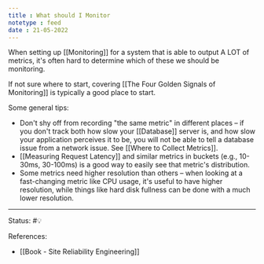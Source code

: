 ```yaml
---
title : What should I Monitor
notetype : feed
date : 21-05-2022
---
```


When setting up [[Monitoring]] for a system that is able to output A LOT of metrics, it's often hard to determine which of these we should be monitoring.

If not sure where to start, covering [[The Four Golden Signals of Monitoring]] is typically a good place to start.

Some general tips:
- Don't shy off from recording "the same metric" in different places – if you don't track both how slow your [[Database]] server is, and how slow your application perceives it to be, you will not be able to tell a database issue from a network issue. See [[Where to Collect Metrics]].
- [[Measuring Request Latency]] and similar metrics in buckets (e.g., 10-30ms, 30-100ms) is a good way to easily see that metric's distribution.
- Some metrics need higher resolution than others – when looking at a fast-changing metric like CPU usage, it's useful to have higher resolution, while things like hard disk fullness can be done with a much lower resolution.

-----

Status: #💡 

References:
- [[Book - Site Reliability Engineering]]
